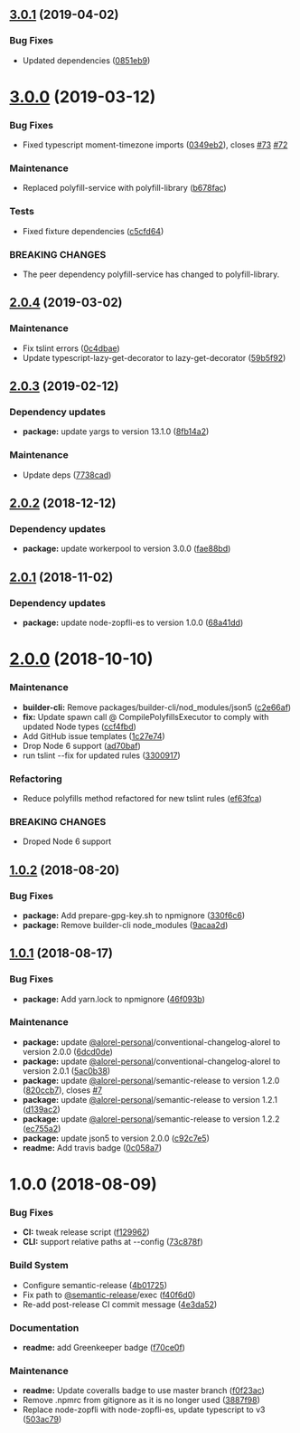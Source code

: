 ## [3.0.1](https://github.com/Alorel/polyfill.io-aot/compare/3.0.0...3.0.1) (2019-04-02)


### Bug Fixes

* Updated dependencies ([0851eb9](https://github.com/Alorel/polyfill.io-aot/commit/0851eb9))

# [3.0.0](https://github.com/Alorel/polyfill.io-aot/compare/2.0.4...3.0.0) (2019-03-12)


### Bug Fixes

* Fixed typescript moment-timezone imports ([0349eb2](https://github.com/Alorel/polyfill.io-aot/commit/0349eb2)), closes [#73](https://github.com/Alorel/polyfill.io-aot/issues/73) [#72](https://github.com/Alorel/polyfill.io-aot/issues/72)


### Maintenance

* Replaced polyfill-service with polyfill-library ([b678fac](https://github.com/Alorel/polyfill.io-aot/commit/b678fac))


### Tests

* Fixed fixture dependencies ([c5cfd64](https://github.com/Alorel/polyfill.io-aot/commit/c5cfd64))


### BREAKING CHANGES

* The peer dependency polyfill-service has changed to polyfill-library.

## [2.0.4](https://github.com/Alorel/polyfill.io-aot/compare/2.0.3...2.0.4) (2019-03-02)


### Maintenance

* Fix tslint errors ([0c4dbae](https://github.com/Alorel/polyfill.io-aot/commit/0c4dbae))
* Update typescript-lazy-get-decorator to lazy-get-decorator ([59b5f92](https://github.com/Alorel/polyfill.io-aot/commit/59b5f92))

## [2.0.3](https://github.com/Alorel/polyfill.io-aot/compare/2.0.2...2.0.3) (2019-02-12)


### Dependency updates

* **package:** update yargs to version 13.1.0 ([8fb14a2](https://github.com/Alorel/polyfill.io-aot/commit/8fb14a2))


### Maintenance

* Update deps ([7738cad](https://github.com/Alorel/polyfill.io-aot/commit/7738cad))

## [2.0.2](https://github.com/Alorel/polyfill.io-aot/compare/2.0.1...2.0.2) (2018-12-12)


### Dependency updates

* **package:** update workerpool to version 3.0.0 ([fae88bd](https://github.com/Alorel/polyfill.io-aot/commit/fae88bd))

## [2.0.1](https://github.com/Alorel/polyfill.io-aot/compare/2.0.0...2.0.1) (2018-11-02)


### Dependency updates

* **package:** update node-zopfli-es to version 1.0.0 ([68a41dd](https://github.com/Alorel/polyfill.io-aot/commit/68a41dd))

# [2.0.0](https://github.com/Alorel/polyfill.io-aot/compare/1.0.2...2.0.0) (2018-10-10)


### Maintenance

* **builder-cli:** Remove packages/builder-cli/nod_modules/json5 ([c2e66af](https://github.com/Alorel/polyfill.io-aot/commit/c2e66af))
* **fix:** Update spawn call @ CompilePolyfillsExecutor to comply with updated Node types ([ccf4fbd](https://github.com/Alorel/polyfill.io-aot/commit/ccf4fbd))
* Add GitHub issue templates ([1c27e74](https://github.com/Alorel/polyfill.io-aot/commit/1c27e74))
* Drop Node 6 support ([ad70baf](https://github.com/Alorel/polyfill.io-aot/commit/ad70baf))
* run tslint --fix for updated rules ([3300917](https://github.com/Alorel/polyfill.io-aot/commit/3300917))


### Refactoring

* Reduce polyfills method refactored for new tslint rules ([ef63fca](https://github.com/Alorel/polyfill.io-aot/commit/ef63fca))


### BREAKING CHANGES

* Droped Node 6 support

## [1.0.2](https://github.com/Alorel/polyfill.io-aot/compare/1.0.1...1.0.2) (2018-08-20)


### Bug Fixes

* **package:** Add prepare-gpg-key.sh to npmignore ([330f6c6](https://github.com/Alorel/polyfill.io-aot/commit/330f6c6))
* **package:** Remove builder-cli node_modules ([9acaa2d](https://github.com/Alorel/polyfill.io-aot/commit/9acaa2d))

## [1.0.1](https://github.com/Alorel/polyfill.io-aot/compare/1.0.0...1.0.1) (2018-08-17)


### Bug Fixes

* **package:** Add yarn.lock to npmignore ([46f093b](https://github.com/Alorel/polyfill.io-aot/commit/46f093b))


### Maintenance

* **package:** update [@alorel-personal](https://github.com/alorel-personal)/conventional-changelog-alorel to version 2.0.0 ([6dcd0de](https://github.com/Alorel/polyfill.io-aot/commit/6dcd0de))
* **package:** update [@alorel-personal](https://github.com/alorel-personal)/conventional-changelog-alorel to version 2.0.1 ([5ac0b38](https://github.com/Alorel/polyfill.io-aot/commit/5ac0b38))
* **package:** update [@alorel-personal](https://github.com/alorel-personal)/semantic-release to version 1.2.0 ([820ccb7](https://github.com/Alorel/polyfill.io-aot/commit/820ccb7)), closes [#7](https://github.com/Alorel/polyfill.io-aot/issues/7)
* **package:** update [@alorel-personal](https://github.com/alorel-personal)/semantic-release to version 1.2.1 ([d139ac2](https://github.com/Alorel/polyfill.io-aot/commit/d139ac2))
* **package:** update [@alorel-personal](https://github.com/alorel-personal)/semantic-release to version 1.2.2 ([ec755a2](https://github.com/Alorel/polyfill.io-aot/commit/ec755a2))
* **package:** update json5 to version 2.0.0 ([c92c7e5](https://github.com/Alorel/polyfill.io-aot/commit/c92c7e5))
* **readme:** Add travis badge ([0c058a7](https://github.com/Alorel/polyfill.io-aot/commit/0c058a7))

# 1.0.0 (2018-08-09)


### Bug Fixes

* **CI:** tweak release script ([f129962](https://github.com/Alorel/polyfill.io-aot/commit/f129962))
* **CLI:** support relative paths at --config ([73c878f](https://github.com/Alorel/polyfill.io-aot/commit/73c878f))


### Build System

* Configure semantic-release ([4b01725](https://github.com/Alorel/polyfill.io-aot/commit/4b01725))
* Fix path to [@semantic-release](https://github.com/semantic-release)/exec ([f40f6d0](https://github.com/Alorel/polyfill.io-aot/commit/f40f6d0))
* Re-add post-release CI commit message ([4e3da52](https://github.com/Alorel/polyfill.io-aot/commit/4e3da52))


### Documentation

* **readme:** add Greenkeeper badge ([f70ce0f](https://github.com/Alorel/polyfill.io-aot/commit/f70ce0f))


### Maintenance

* **readme:** Update coveralls badge to use master branch ([f0f23ac](https://github.com/Alorel/polyfill.io-aot/commit/f0f23ac))
* Remove .npmrc from gitignore as it is no longer used ([3887f98](https://github.com/Alorel/polyfill.io-aot/commit/3887f98))
* Replace node-zopfli with node-zopfli-es, update typescript to v3 ([503ac79](https://github.com/Alorel/polyfill.io-aot/commit/503ac79))

